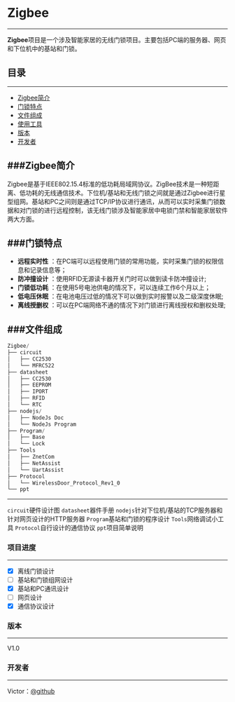 # Zigbee
-------------------
**Zigbee**项目是一个涉及智能家居的无线门锁项目。主要包括PC端的服务器、网页和下位机中的基站和门锁。
 
## 目录
-------------------
* [Zigbee简介](#Zigbee简介)
* [门锁特点](#门锁特点)
* [文件组成](#文件组成)
* [使用工具](#使用工具)
* [版本](#版本)
* [开发者](#开发者)

###Zigbee简介
-------------------
Zigbee是基于IEEE802.15.4标准的低功耗局域网协议。ZigBee技术是一种短距离、低功耗的无线通信技术。下位机/基站和无线门锁之间就是通过Zigbee进行星型组网。基站和PC之间则是通过TCP/IP协议进行通讯，从而可以实时采集门锁数据和对门锁的进行远程控制，该无线门锁涉及智能家居中电锁门禁和智能家居软件两大方面。

###门锁特点
-------------------
- **远程实时性** ：在PC端可以远程使用门锁的常用功能，实时采集门锁的权限信息和记录信息等；
- **防冲撞设计** ：使用RFID无源读卡器开关门时可以做到读卡防冲撞设计;
-  **门锁低功耗** ：在使用5号电池供电的情况下，可以连续工作6个月以上；
- **低电压休眠** ：在电池电压过低的情况下可以做到实时报警以及二级深度休眠;
- **离线授删权** ：可以在PC端网络不通的情况下对门锁进行离线授权和删权处理;

###文件组成
-------------------
``` python
Zigbee/
├── circuit
│   ├── CC2530
│   └── MFRC522
├── datasheet
│   ├── CC2530
│   ├── EEPROM
│   ├── IPORT
│   ├── RFID
│   └── RTC
├── nodejs/
│   ├── NodeJs Doc
│   └── NodeJs Program
├── Program/
│   ├── Base
│   └── Lock
├── Tools
│   ├── ZnetCom
│   ├── NetAssist
│   └── UartAssist
├── Protocol
│   └── WirelessDoor_Protocol_Rev1_0
└── ppt
```
-------------------
`circuit`硬件设计图
`datasheet`器件手册	
`nodejs`针对下位机/基站的TCP服务器和针对网页设计的HTTP服务器
`Program`基站和门锁的程序设计
`Tools`网络调试小工具
`Protocol`自行设计的通信协议
`ppt`项目简单说明

### 项目进度
-------------------
- [x] 离线门锁设计
- [ ] 基站和门锁组网设计
- [x] 基站和PC通讯设计
- [ ] 网页设计
- [x] 通信协议设计

### 版本
-------------------
V1.0

### 开发者
-------------------
Victor：[@github](https://github.com/Victor-Zxk)

